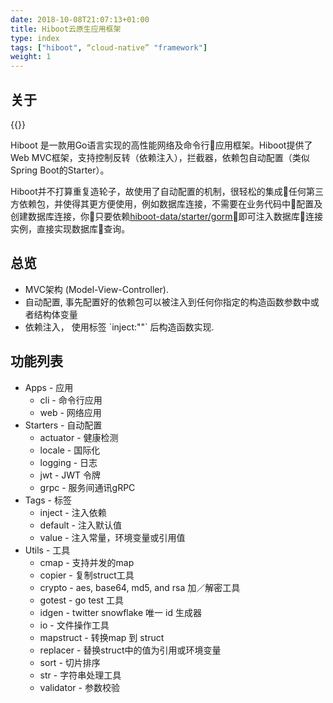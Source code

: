 ```yaml
---
date: 2018-10-08T21:07:13+01:00
title: Hiboot云原生应用框架
type: index
tags: ["hiboot", “cloud-native” "framework"]
weight: 1
---
```


## 关于 

{{<badges>}}

Hiboot 是一款用Go语言实现的高性能网络及命令行应用框架。Hiboot提供了Web MVC框架，支持控制反转（依赖注入），拦截器，依赖包自动配置（类似Spring Boot的Starter）。

Hiboot并不打算重复造轮子，故使用了自动配置的机制，很轻松的集成任何第三方依赖包，并使得其更方便使用，例如数据库连接，不需要在业务代码中配置及创建数据库连接，你只要依赖[hiboot-data/starter/gorm](https://github.com/hidevopsio/hiboot-data/tree/master/starter/gorm)即可注入数据库连接实例，直接实现数据库查询。

## 总览

* MVC架构 (Model-View-Controller).
* 自动配置, 事先配置好的依赖包可以被注入到任何你指定的构造函数参数中或者结构体变量
* 依赖注入， 使用标签 \`inject:""\` 后构造函数实现.

## 功能列表

* Apps - 应用
    * cli - 命令行应用
    * web - 网络应用
* Starters - 自动配置
    * actuator - 健康检测
    * locale - 国际化
    * logging - 日志
    * jwt - JWT 令牌
    * grpc - 服务间通讯gRPC
* Tags - 标签
    * inject - 注入依赖
    * default - 注入默认值
    * value - 注入常量，环境变量或引用值
* Utils - 工具
    * cmap - 支持并发的map
    * copier - 复制struct工具
    * crypto - aes, base64, md5, and rsa 加／解密工具
    * gotest - go test 工具
    * idgen - twitter snowflake 唯一 id 生成器
    * io - 文件操作工具
    * mapstruct - 转换map 到 struct
    * replacer - 替换struct中的值为引用或环境变量
    * sort - 切片排序
    * str - 字符串处理工具
    * validator - 参数校验